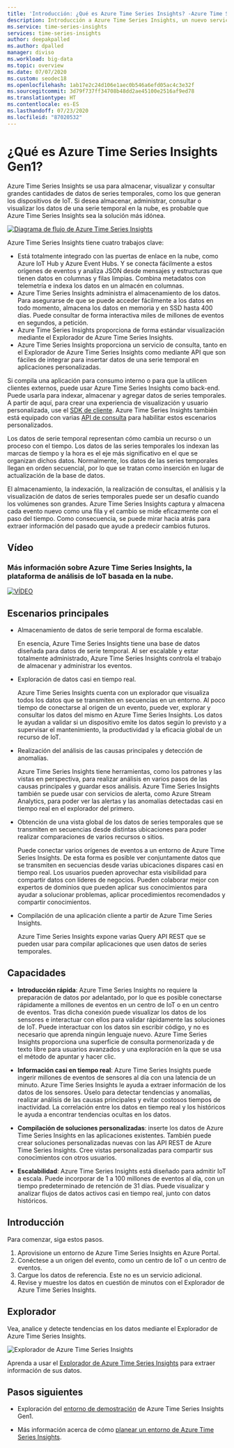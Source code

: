 ```yaml
---
title: 'Introducción: ¿Qué es Azure Time Series Insights? -Azure Time Series Insights | Microsoft Docs'
description: Introducción a Azure Time Series Insights, un nuevo servicio de análisis de datos de series temporales y soluciones de IoT
ms.service: time-series-insights
services: time-series-insights
author: deepakpalled
ms.author: dpalled
manager: diviso
ms.workload: big-data
ms.topic: overview
ms.date: 07/07/2020
ms.custom: seodec18
ms.openlocfilehash: 1ab17e2c24d106e1aec0b546a6efd05ac4c3e32f
ms.sourcegitcommit: 3d79f737ff34708b48dd2ae45100e2516af9ed78
ms.translationtype: HT
ms.contentlocale: es-ES
ms.lasthandoff: 07/23/2020
ms.locfileid: "87020532"
---
```

# <a name="what-is-azure-time-series-insights-gen1"></a>¿Qué es Azure Time Series Insights Gen1?

Azure Time Series Insights se usa para almacenar, visualizar y consultar grandes cantidades de datos de series temporales, como los que generan los dispositivos de IoT. Si desea almacenar, administrar, consultar o visualizar los datos de una serie temporal en la nube, es probable que Azure Time Series Insights sea la solución más idónea.

[![Diagrama de flujo de Azure Time Series Insights](media/overview/time-series-insights-flowchart.png)](media/overview/time-series-insights-flowchart.png#lightbox)

Azure Time Series Insights tiene cuatro trabajos clave:

- Está totalmente integrado con las puertas de enlace en la nube, como Azure IoT Hub y Azure Event Hubs. Y se conecta fácilmente a estos orígenes de eventos y analiza JSON desde mensajes y estructuras que tienen datos en columnas y filas limpias. Combina metadatos con telemetría e indexa los datos en un almacén en columnas.
- Azure Time Series Insights administra el almacenamiento de los datos. Para asegurarse de que se puede acceder fácilmente a los datos en todo momento, almacena los datos en memoria y en SSD hasta 400 días. Puede consultar de forma interactiva miles de millones de eventos en segundos, a petición.
- Azure Time Series Insights proporciona de forma estándar visualización mediante el Explorador de Azure Time Series Insights.
- Azure Time Series Insights proporciona un servicio de consulta, tanto en el Explorador de Azure Time Series Insights como mediante API que son fáciles de integrar para insertar datos de una serie temporal en aplicaciones personalizadas.

Si compila una aplicación para consumo interno o para que la utilicen clientes externos, puede usar Azure Time Series Insights como back-end. Puede usarla para indexar, almacenar y agregar datos de series temporales. A partir de aquí, para crear una experiencia de visualización y usuario personalizada, use el [SDK de cliente](https://github.com/microsoft/tsiclient/blob/master/docs/API.md). Azure Time Series Insights también está equipado con varias [API de consulta](how-to-shape-query-json.md) para habilitar estos escenarios personalizados.

Los datos de serie temporal representan cómo cambia un recurso o un proceso con el tiempo. Los datos de las series temporales los indexan las marcas de tiempo y la hora es el eje más significativo en el que se organizan dichos datos. Normalmente, los datos de las series temporales llegan en orden secuencial, por lo que se tratan como inserción en lugar de actualización de la base de datos.

El almacenamiento, la indexación, la realización de consultas, el análisis y la visualización de datos de series temporales puede ser un desafío cuando los volúmenes son grandes.
Azure Time Series Insights captura y almacena cada evento nuevo como una fila y el cambio se mide eficazmente con el paso del tiempo. Como consecuencia, se puede mirar hacia atrás para extraer información del pasado que ayude a predecir cambios futuros.

## <a name="video"></a>Vídeo

### <a name="learn-more-about-azure-time-series-insights-the-cloud-based-iot-analytics-platformbr"></a>Más información sobre Azure Time Series Insights, la plataforma de análisis de IoT basada en la nube.</br>

[![VÍDEO](https://img.youtube.com/vi/GaARrFfjoss/0.jpg)](https://www.youtube.com/watch?v=GaARrFfjoss)

## <a name="primary-scenarios"></a>Escenarios principales

- Almacenamiento de datos de serie temporal de forma escalable.

   En esencia, Azure Time Series Insights tiene una base de datos diseñada para datos de serie temporal. Al ser escalable y estar totalmente administrado, Azure Time Series Insights controla el trabajo de almacenar y administrar los eventos.

- Exploración de datos casi en tiempo real.

   Azure Time Series Insights cuenta con un explorador que visualiza todos los datos que se transmiten en secuencias en un entorno. Al poco tiempo de conectarse al origen de un evento, puede ver, explorar y consultar los datos del mismo en Azure Time Series Insights. Los datos le ayudan a validar si un dispositivo emite los datos según lo previsto y a supervisar el mantenimiento, la productividad y la eficacia global de un recurso de IoT.

- Realización del análisis de las causas principales y detección de anomalías.

   Azure Time Series Insights tiene herramientas, como los patrones y las vistas en perspectiva, para realizar análisis en varios pasos de las causas principales y guardar esos análisis. Azure Time Series Insights también se puede usar con servicios de alerta, como Azure Stream Analytics, para poder ver las alertas y las anomalías detectadas casi en tiempo real en el explorador del primero.

- Obtención de una vista global de los datos de series temporales que se transmiten en secuencias desde distintas ubicaciones para poder realizar comparaciones de varios recursos o sitios.

   Puede conectar varios orígenes de eventos a un entorno de Azure Time Series Insights. De esta forma es posible ver conjuntamente datos que se transmiten en secuencias desde varias ubicaciones dispares casi en tiempo real. Los usuarios pueden aprovechar esta visibilidad para compartir datos con líderes de negocios. Pueden colaborar mejor con expertos de dominios que pueden aplicar sus conocimientos para ayudar a solucionar problemas, aplicar procedimientos recomendados y compartir conocimientos.

- Compilación de una aplicación cliente a partir de Azure Time Series Insights.

   Azure Time Series Insights expone varias Query API REST que se pueden usar para compilar aplicaciones que usen datos de series temporales.

## <a name="capabilities"></a>Capacidades

- **Introducción rápida**: Azure Time Series Insights no requiere la preparación de datos por adelantado, por lo que es posible conectarse rápidamente a millones de eventos en un centro de IoT o en un centro de eventos. Tras dicha conexión puede visualizar los datos de los sensores e interactuar con ellos para validar rápidamente las soluciones de IoT. Puede interactuar con los datos sin escribir código, y no es necesario que aprenda ningún lenguaje nuevo. Azure Time Series Insights proporciona una superficie de consulta pormenorizada y de texto libre para usuarios avanzados y una exploración en la que se usa el método de apuntar y hacer clic.

- **Información casi en tiempo real**: Azure Time Series Insights puede ingerir millones de eventos de sensores al día con una latencia de un minuto. Azure Time Series Insights le ayuda a extraer información de los datos de los sensores. Úselo para detectar tendencias y anomalías, realizar análisis de las causas principales y evitar costosos tiempos de inactividad. La correlación entre los datos en tiempo real y los históricos le ayuda a encontrar tendencias ocultas en los datos.

- **Compilación de soluciones personalizadas**: inserte los datos de Azure Time Series Insights en las aplicaciones existentes. También puede crear soluciones personalizadas nuevas con las API REST de Azure Time Series Insights. Cree vistas personalizadas para compartir sus conocimientos con otros usuarios.

- **Escalabilidad**: Azure Time Series Insights está diseñado para admitir IoT a escala. Puede incorporar de 1 a 100 millones de eventos al día, con un tiempo predeterminado de retención de 31 días. Puede visualizar y analizar flujos de datos activos casi en tiempo real, junto con datos históricos.

## <a name="get-started"></a>Introducción

Para comenzar, siga estos pasos.

1. Aprovisione un entorno de Azure Time Series Insights en Azure Portal.
1. Conéctese a un origen del evento, como un centro de IoT o un centro de eventos.
1. Cargue los datos de referencia. Este no es un servicio adicional.
1. Revise y muestre los datos en cuestión de minutos con el Explorador de Azure Time Series Insights.

## <a name="explorer"></a>Explorador

Vea, analice y detecte tendencias en los datos mediante el Explorador de Azure Time Series Insights.

![Explorador de Azure Time Series Insights](media/overview/time-series-insights-explorer-panel.png)

Aprenda a usar el [Explorador de Azure Time Series Insights](time-series-insights-explorer.md) para extraer información de sus datos.

## <a name="next-steps"></a>Pasos siguientes

- Exploración del [entorno de demostración](./time-series-quickstart.md) de Azure Time Series Insights Gen1.

- Más información acerca de cómo [planear un entorno de Azure Time Series Insights](time-series-insights-environment-planning.md).
